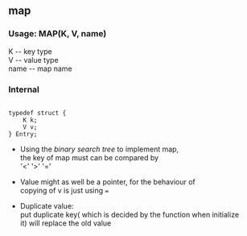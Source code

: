 ## map 

### Usage: MAP(K, V, name)
K -- key type  
V -- value type  
name -- map name  

### Internal
```

typedef struct {
    K k;
    V v;
} Entry;
```
   - Using the *binary search tree* to implement map,  
   the key of map must can be compared by  
   '<' '>' '='

   - Value might as well be a pointer, for the behaviour of  
   copying of v is just using `=`  

   - Duplicate value:  
   put duplicate key( which is decided by the function when initialize  
   it) will replace the old value  


